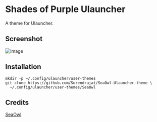# Shades of Purple Ulauncher

A theme for Ulauncher.

## Screenshot

![image](https://github.com/andreglatz/shades-of-purple-theme/assets/54822067/916cffb1-8f01-4af8-9e27-0c46018e1a1a)

## Installation

```
mkdir -p ~/.config/ulauncher/user-themes
git clone https://github.com/Surendrajat/SeaOwl-Ulauncher-theme \
  ~/.config/ulauncher/user-themes/SeaOwl
```

## Credits

[SeaOwl](https://github.com/Surendrajat/SeaOwl-Ulauncher-theme/tree/master)
